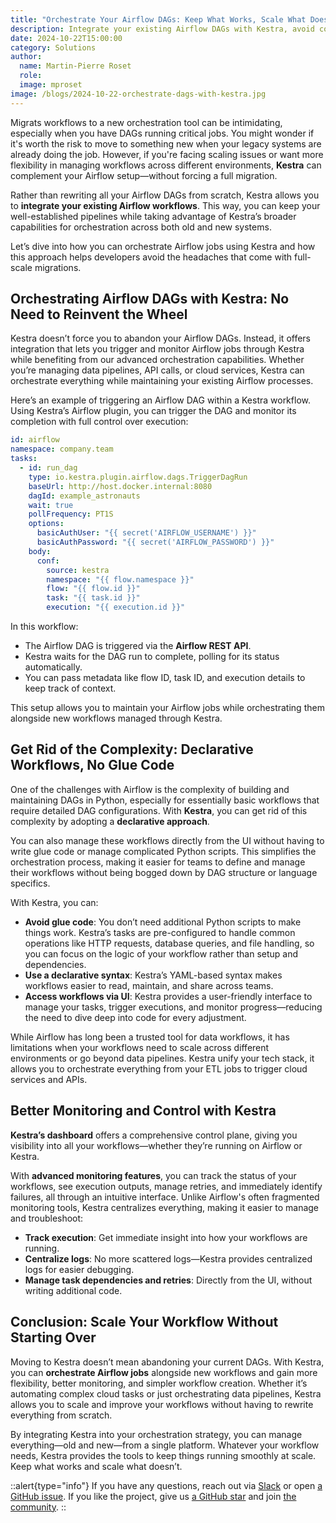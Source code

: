 ```yaml
---
title: "Orchestrate Your Airflow DAGs: Keep What Works, Scale What Doesn’t"
description: Integrate your existing Airflow DAGs with Kestra, avoid complex migrations and get better monitoring, and simplified workflow management. Scale your workflows without the need to rewrite everything from scratch.
date: 2024-10-22T15:00:00
category: Solutions
author:
  name: Martin-Pierre Roset
  role:
  image: mproset
image: /blogs/2024-10-22-orchestrate-dags-with-kestra.jpg
---
```


Migrats workflows to a new orchestration tool can be intimidating, especially when you have DAGs running critical jobs. You might wonder if it's worth the risk to move to something new when your legacy systems are already doing the job. However, if you're facing scaling issues or want more flexibility in managing workflows across different environments, **Kestra** can complement your Airflow setup—without forcing a full migration.

Rather than rewriting all your Airflow DAGs from scratch, Kestra allows you to **integrate your existing Airflow workflows**. This way, you can keep your well-established pipelines while taking advantage of Kestra’s broader capabilities for orchestration across both old and new systems.

Let’s dive into how you can orchestrate Airflow jobs using Kestra and how this approach helps developers avoid the headaches that come with full-scale migrations.

## Orchestrating Airflow DAGs with Kestra: No Need to Reinvent the Wheel

Kestra doesn’t force you to abandon your Airflow DAGs. Instead, it offers integration that lets you trigger and monitor Airflow jobs through Kestra while benefiting from our advanced orchestration capabilities. Whether you’re managing data pipelines, API calls, or cloud services, Kestra can orchestrate everything while maintaining your existing Airflow processes.

Here’s an example of triggering an Airflow DAG within a Kestra workflow. Using Kestra’s Airflow plugin, you can trigger the DAG and monitor its completion with full control over execution:

```yaml
id: airflow
namespace: company.team
tasks:
  - id: run_dag
    type: io.kestra.plugin.airflow.dags.TriggerDagRun
    baseUrl: http://host.docker.internal:8080
    dagId: example_astronauts
    wait: true
    pollFrequency: PT1S
    options:
      basicAuthUser: "{{ secret('AIRFLOW_USERNAME') }}"
      basicAuthPassword: "{{ secret('AIRFLOW_PASSWORD') }}"
    body:
      conf:
        source: kestra
        namespace: "{{ flow.namespace }}"
        flow: "{{ flow.id }}"
        task: "{{ task.id }}"
        execution: "{{ execution.id }}"

```

In this workflow:

- The Airflow DAG is triggered via the **Airflow REST API**.
- Kestra waits for the DAG run to complete, polling for its status automatically.
- You can pass metadata like flow ID, task ID, and execution details to keep track of context.

This setup allows you to maintain your Airflow jobs while orchestrating them alongside new workflows managed through Kestra.

## Get Rid of the Complexity: Declarative Workflows, No Glue Code

One of the challenges with Airflow is the complexity of building and maintaining DAGs in Python, especially for essentially basic workflows that require detailed DAG configurations. With **Kestra**, you can get rid of this complexity by adopting a **declarative approach**.

You can also manage these workflows directly from the UI without having to write glue code or manage complicated Python scripts. This simplifies the orchestration process, making it easier for teams to define and manage their workflows without being bogged down by DAG structure or language specifics.

With Kestra, you can:

- **Avoid glue code**: You don’t need additional Python scripts to make things work. Kestra’s tasks are pre-configured to handle common operations like HTTP requests, database queries, and file handling, so you can focus on the logic of your workflow rather than setup and dependencies.
- **Use a declarative syntax**: Kestra’s YAML-based syntax makes workflows easier to read, maintain, and share across teams.
- **Access workflows via UI**: Kestra provides a user-friendly interface to manage your tasks, trigger executions, and monitor progress—reducing the need to dive deep into code for every adjustment.

While Airflow has long been a trusted tool for data workflows, it has limitations when your workflows need to scale across different environments or go beyond data pipelines. Kestra unify your tech stack, it allows you to orchestrate everything from your ETL jobs to trigger cloud services and APIs.

## Better Monitoring and Control with Kestra

**Kestra’s dashboard** offers a comprehensive control plane, giving you visibility into all your workflows—whether they’re running on Airflow or Kestra.

With **advanced monitoring features**, you can track the status of your workflows, see execution outputs, manage retries, and immediately identify failures, all through an intuitive interface. Unlike Airflow's often fragmented monitoring tools, Kestra centralizes everything, making it easier to manage and troubleshoot:

- **Track execution**: Get immediate insight into how your workflows are running.
- **Centralize logs**: No more scattered logs—Kestra provides centralized logs for easier debugging.
- **Manage task dependencies and retries**: Directly from the UI, without writing additional code.

## Conclusion: Scale Your Workflow Without Starting Over

Moving to Kestra doesn’t mean abandoning your current DAGs. With Kestra, you can **orchestrate Airflow jobs** alongside new workflows and gain more flexibility, better monitoring, and simpler workflow creation. Whether it’s automating complex cloud tasks or just orchestrating data pipelines, Kestra allows you to scale and improve your workflows without having to rewrite everything from scratch.

By integrating Kestra into your orchestration strategy, you can manage everything—old and new—from a single platform. Whatever your workflow needs, Kestra provides the tools to keep things running smoothly at scale. Keep what works and scale what doesn’t.

::alert{type="info"}
If you have any questions, reach out via [Slack](https://kestra.io/slack) or open [a GitHub issue](https://github.com/kestra-io/kestra).
If you like the project, give us [a GitHub star](https://github.com/kestra-io/kestra) and join [the community](https://kestra.io/slack).
::
